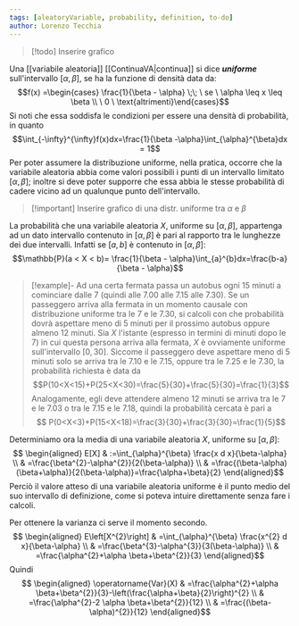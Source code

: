 ```yaml
---
tags: [aleatoryVariable, probability, definition, to-do]
author: Lorenzo Tecchia
---
```

>[!todo] Inserire grafico

Una [[variabile aleatoria]] [[ContinuaVA|continua]] si dice ***uniforme*** sull'intervallo $[\alpha, \beta]$, se ha la funzione di densità data da:$$f(x) =\begin{cases} \frac{1}{\beta - \alpha} \;\; \ se \ \alpha \leq x \leq \beta \\
\ 0 \ \text{altrimenti}\end{cases}$$
Si noti che essa soddisfa le condizioni per essere una densità di probabilità, in quanto$$\int_{-\infty}^{\infty}f(x)dx=\frac{1}{\beta -\alpha}\int_{\alpha}^{\beta}dx = 1$$ 
Per poter assumere la distribuzione uniforme, nella pratica, occorre che la variabile aleatoria abbia come valori possibili i punti di un intervallo limitato $[\alpha, \beta]$; inoltre si deve poter supporre che essa abbia le stesse probabilità di cadere vicino ad un qualunque punto dell'intervallo.
>[!important] Inserire grafico di una distr. uniforme tra $\alpha$ e $\beta$

La probabilità che una variabile aleatoria $X$, uniforme su $[\alpha, \beta]$, appartenga ad un dato intervallo contenuto in $[\alpha, \beta]$ è pari al rapporto tra le lunghezze dei due intervalli.
Infatti se $[a,b]$ è contenuto in $[\alpha, \beta]$:$$\mathbb{P}(a < X < b)= \frac{1}{\beta - \alpha}\int_{a}^{b}dx=\frac{b-a}{\beta - \alpha}$$

>[!example]-
> Ad una certa fermata passa un autobus ogni $15$ minuti a cominciare dalle $7$ (quindi alle $7.00$ alle $7.15$ alle $7.30$). Se un passeggero arriva alla fermata in un momento causale con distribuzione uniforme tra le $7$ e le $7.30$, si calcoli con che probabilità dovrà aspettare meno di $5$ minuti per il prossimo autobus oppure almeno 12 minuti.
> Sia $X$ l'istante (espresso in termini di minuti dopo le $7$) in cui questa persona arriva alla fermata, $X$ è ovviamente uniforme sull'intervallo $[0, 30]$. Siccome il passeggero deve aspettare meno di $5$ minuti solo se arriva tra le $7.10$ e le $7.15$, oppure tra le $7.25$ e le $7.30$, la probabilità richiesta è data da $$P(10<X<15)+P(25<X<30)=\frac{5}{30}+\frac{5}{30}=\frac{1}{3}$$ Analogamente, egli deve attendere almeno $12$ minuti se arriva tra le $7$ e le $7.03$ o tra le $7.15$ e le $7.18$, quindi la probabilità cercata è pari a $$
P(0<X<3)+P(15<X<18)=\frac{3}{30}+\frac{3}{30}=\frac{1}{5}$$


Determiniamo ora la media di una variabile aleatoria $X$, uniforme su $[\alpha, \beta]$: $$
\begin{aligned}
E[X] & :=\int_{\alpha}^{\beta} \frac{x d x}{\beta-\alpha} \\
& =\frac{\beta^{2}-\alpha^{2}}{2(\beta-\alpha)} \\
& =\frac{(\beta-\alpha)(\beta+\alpha)}{2(\beta-\alpha)}=\frac{\alpha+\beta}{2}
\end{aligned}$$
Perciò il valore atteso di una variabile aleatoria uniforme è il punto medio del suo intervallo di definizione, come si poteva intuire direttamente senza fare i calcoli.

Per ottenere la varianza ci serve il momento secondo. $$
\begin{aligned}
E\left[X^{2}\right] & =\int_{\alpha}^{\beta} \frac{x^{2} d x}{\beta-\alpha} \\
& =\frac{\beta^{3}-\alpha^{3}}{3(\beta-\alpha)} \\
& =\frac{\alpha^{2}+\alpha \beta+\beta^{2}}{3}
\end{aligned}$$ Quindi $$
\begin{aligned}
\operatorname{Var}(X) & =\frac{\alpha^{2}+\alpha \beta+\beta^{2}}{3}-\left(\frac{\alpha+\beta}{2}\right)^{2} \\
& =\frac{\alpha^{2}-2 \alpha \beta+\beta^{2}}{12} \\
& =\frac{(\beta-\alpha)^{2}}{12}
\end{aligned}$$